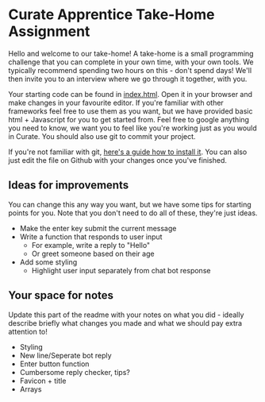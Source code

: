 # Curate Apprentice Take-Home Assignment

Hello and welcome to our take-home! A take-home is a small programming challenge that you can complete in your own time, with your own tools. We typically recommend spending two hours on this - don't spend days! We'll then invite you to an interview where we go through it together, with you.

Your starting code can be found in [index.html](index.html). Open it in your browser and make changes in your favourite editor. If you're familiar with other frameworks feel free to use them as you want, but we have provided basic html + Javascript for you to get started from. Feel free to google anything you need to know, we want you to feel like you're working just as you would in Curate. You should also use git to commit your project.

If you're not familiar with git, [here's a guide how to install it](https://git-scm.com/book/en/v2/Getting-Started-Installing-Git). You can also just edit the file on Github with your changes once you've finished.

## Ideas for improvements

You can change this any way you want, but we have some tips for starting points for you. Note that you don't need to do all of these, they're just ideas.

- Make the enter key submit the current message
- Write a function that responds to user input
  - For example, write a reply to "Hello"
  - Or greet someone based on their age
- Add some styling
  - Highlight user input separately from chat bot response

## Your space for notes
Update this part of the readme with your notes on what you did - ideally describe briefly what changes you made and what we should pay extra attention to!

- Styling
- New line/Seperate bot reply
- Enter button function
- Cumbersome reply checker, tips?
- Favicon + title
- Arrays